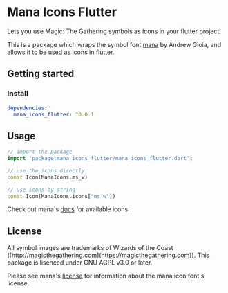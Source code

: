 # Mana Icons Flutter

Lets you use Magic: The Gathering symbols as icons in your flutter project! 

This is a package which wraps the symbol font [mana](https://github.com/andrewgioia/mana) by Andrew Gioia, and allows it to be used as icons in flutter.

## Getting started

### Install

```yaml
dependencies:
  mana_icons_flutter: ^0.0.1
```

## Usage

```dart
// import the package
import 'package:mana_icons_flutter/mana_icons_flutter.dart';

// use the icons directly
const Icon(ManaIcons.ms_w)

// use icons by string
const Icon(ManaIcons.icons["ms_w"])
```

Check out mana's [docs](https://mana.andrewgioia.com/icons.html) for available icons.


## License

All symbol images are trademarks of Wizards of the Coast ([http://magicthegathering.com](https://magicthegathering.com)). This package is lisenced under GNU AGPL v3.0 or later. 

Please see mana's [license](https://github.com/andrewgioia/mana?tab=readme-ov-file#license) for information about the mana icon font's license.
